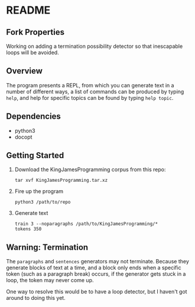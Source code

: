 README
======

Fork Properties
------------
Working on adding a termination possibility detector so that inescapable loops
will be avoided.

Overview
-----------


The program presents a REPL, from which you can generate text in a
number of different ways, a list of commands can be produced by typing
`help`, and help for specific topics can be found by typing `help
topic`.

Dependencies
------------

 - python3
 - docopt

Getting Started
---------------

1. Download the KingJamesProgramming corpus from this repo:

    ````
    tar xvf KingJamesProgramming.tar.xz
    ````

2. Fire up the program

    ````
    python3 /path/to/repo
    ````

3. Generate text

    ````
    train 3 --noparagraphs /path/to/KingJamesProgramming/*
    tokens 350
    ````

Warning: Termination
--------------------

The `paragraphs` and `sentences` generators may not terminate. Because
they generate blocks of text at a time, and a block only ends when a
specific token (such as a paragraph break) occurs, if the generator
gets stuck in a loop, the token may never come up.

One way to resolve this would be to have a loop detector, but I
haven't got around to doing this yet.


